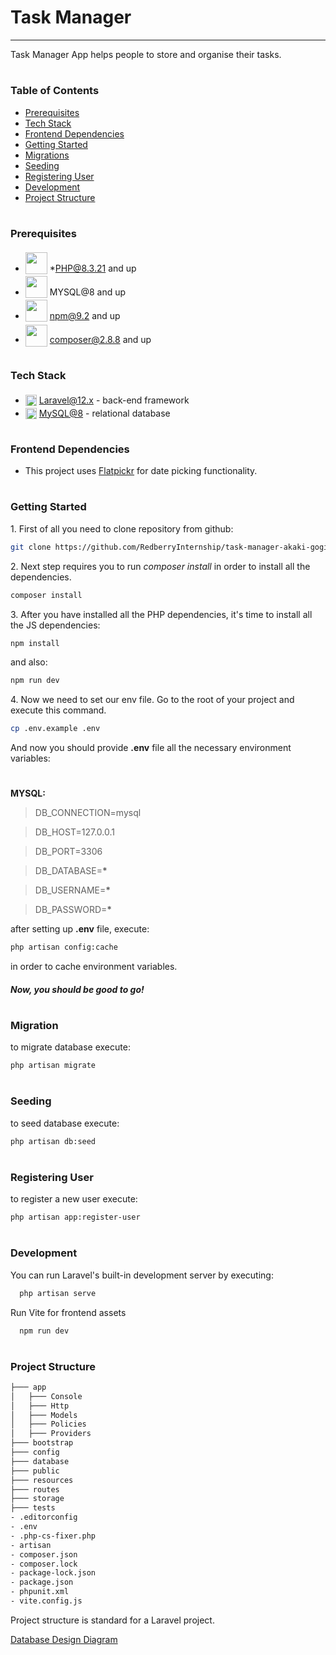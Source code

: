 <h1>Task Manager</h1>

---

Task Manager App helps people to store and organise their tasks.

#

### Table of Contents

-   [Prerequisites](#prerequisites)
-   [Tech Stack](#tech-stack)
-   [Frontend Dependencies](#frontend-dependencies)
-   [Getting Started](#getting-started)
-   [Migrations](#migration)
-   [Seeding](#seeding)
-   [Registering User](#registering-user)
-   [Development](#development)
-   [Project Structure](#project-structure)

#

### Prerequisites

-   <img src="readme/assets/php.svg" width="35" style="position: relative; top: 4px" /> \*PHP@8.3.21 and up
-   <img src="readme/assets/mysql.png" width="35" style="position: relative; top: 4px" /> MYSQL@8 and up
-   <img src="readme/assets/npm.png" width="35" style="position: relative; top: 4px" /> npm@9.2 and up
-   <img src="readme/assets/composer.png" width="35" style="position: relative; top: 6px" /> composer@2.8.8 and up

#

### Tech Stack

-   <img src="readme/assets/laravel.png" height="18" style="position: relative; top: 4px" /> [Laravel@12.x](https://laravel.com/docs/12.x) - back-end framework
-   <img src="readme/assets/mysql.png" height="18" style="position: relative; top: 4px" /> [MySQL@8](https://www.mysql.com/) - relational database

#

### Frontend Dependencies

-   This project uses [Flatpickr](https://flatpickr.js.org/) for date picking functionality.

#

### Getting Started

1\. First of all you need to clone repository from github:

```sh
git clone https://github.com/RedberryInternship/task-manager-akaki-goginava.git
```

2\. Next step requires you to run _composer install_ in order to install all the dependencies.

```sh
composer install
```

3\. After you have installed all the PHP dependencies, it's time to install all the JS dependencies:

```sh
npm install
```

and also:

```sh
npm run dev
```

4\. Now we need to set our env file. Go to the root of your project and execute this command.

```sh
cp .env.example .env
```

And now you should provide **.env** file all the necessary environment variables:

#

**MYSQL:**

> DB_CONNECTION=mysql

> DB_HOST=127.0.0.1

> DB_PORT=3306

> DB_DATABASE=**\***

> DB_USERNAME=**\***

> DB_PASSWORD=**\***

after setting up **.env** file, execute:

```sh
php artisan config:cache
```

in order to cache environment variables.

##### Now, you should be good to go!

#

### Migration

to migrate database execute:

```sh
php artisan migrate
```

#

### Seeding

to seed database execute:

```sh
php artisan db:seed
```

#

### Registering User

to register a new user execute:

```sh
php artisan app:register-user
```

#

### Development

You can run Laravel's built-in development server by executing:

```sh
  php artisan serve
```

Run Vite for frontend assets

```sh
  npm run dev
```

#

### Project Structure

```bash
├─── app
│   ├─── Console
│   ├─── Http
│   ├─── Models
│   ├─── Policies
│   ├─── Providers
├─── bootstrap
├─── config
├─── database
├─── public
├─── resources
├─── routes
├─── storage
├─── tests
- .editorconfig
- .env
- .php-cs-fixer.php
- artisan
- composer.json
- composer.lock
- package-lock.json
- package.json
- phpunit.xml
- vite.config.js
```

Project structure is standard for a Laravel project.

[Database Design Diagram](readme/assets/database-diagram.png)
